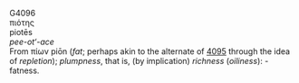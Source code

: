 G4096  
πιότης  
piotēs  
*pee-ot‘-ace*  
From πίων piōn (*fat*; perhaps akin to the alternate of [4095](g4095)
through the idea of *repletion*); *plumpness*, that is, (by implication)
*richness* (*oiliness*): - fatness.  
